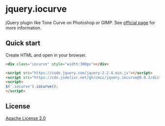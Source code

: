 # jquery.iocurve

jQuery plugin like Tone Curve on Photoshop or GIMP.
See [official page](https://cmiz.github.io/jquery.iocurve/) for more information.

## Quick start

Create HTML and open in your browser.
```html
<div class="iocurve" style="width:300px"></div>

<script src="https://code.jquery.com/jquery-2.2.4.min.js"></script>
<script src="https://cdn.jsdelivr.net/gh/cmiz/jquery.iocurve@0.0.3/dist/jquery.iocurve.min.js"></script>
<script>
$('.iocurve').iocurve();
</script>
```

## License
[Apache License 2.0](https://www.apache.org/licenses/LICENSE-2.0)
